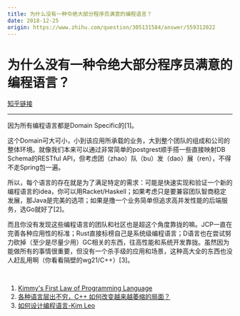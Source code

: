 ```yaml
---
title: 为什么没有一种令绝大部分程序员满意的编程语言？
date: 2018-12-25
origin: https://www.zhihu.com/question/305131584/answer/559312022
---
```

# 为什么没有一种令绝大部分程序员满意的编程语言？

[知乎链接](https://www.zhihu.com/question/305131584/answer/559312022)

---------

<span class="RichText ztext CopyrightRichText-richText" itemprop="text"><p>因为所有编程语言都是Domain Specific的[1]。</p><p>这个Domain可大可小，小到该应用所承载的业务，大到整个团队的组成和公司的整体环境。就像我们本来可以通过非常简单的postgrest顺手搭一些直接映射DB Schema的RESTful API，但考虑团（zhao）队（bu）发（dao）展（ren），不得不走Spring包一遍。</p><p>所以，每个语言的存在就是为了满足特定的需求：可能是快速实现和验证一个新的编程语言的idea，你可以用Racket/Haskell；如果考虑只是要兼容团队智商稳定发展，那Java是完美的选项；如果是撸一个业务简单但追求高并发性能的后端服务，选Go就好了[2]。</p><p>而且你没有发现这些编程语言的团队和社区也是超这个角度靠拢的嘛。JCP一直在完善各种应用性的标准；Rust直接标榜自己是系统级编程语言；D语言也在尝试努力砍掉（至少是尽量少用）GC相关的东西，往高性能和系统开发靠拢。虽然因为能做所有的事情很重要，但没有一个杀手级的应用和场景，这种高大全的东西也没人赶乱用啊（你看看隔壁的wg21/C++）[3]。</p><p class="ztext-empty-paragraph"><br></p><ol><li><a href="https://link.zhihu.com/?target=http%3A//kimleo.lofter.com/post/46977_3ced116" class=" wrap external" target="_blank" rel="nofollow noreferrer">Kimmy's First Law of Programming Language</a></li><li><a href="https://www.zhihu.com/question/26725004/answer/33842872" class="internal">各种语言层出不穷，C++ 如何改变越来越萎缩的局面？</a></li><li><a href="https://link.zhihu.com/?target=http%3A//kimleo.lofter.com/post/46977_3fadb3a" class=" wrap external" target="_blank" rel="nofollow noreferrer">如何设计编程语言-Kim Leo</a></li></ol><p></p></span>